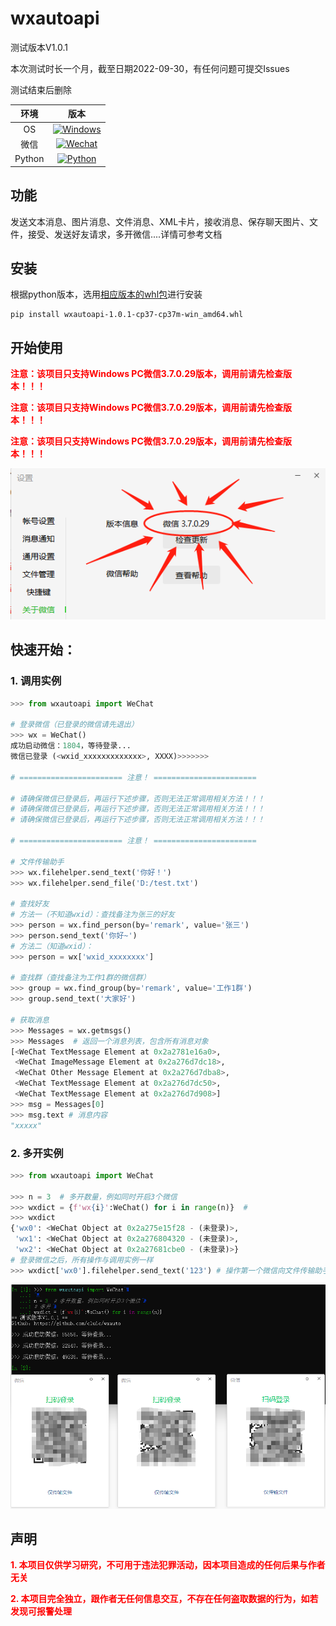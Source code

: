 # wxautoapi

测试版本V1.0.1

本次测试时长一个月，截至日期2022-09-30，有任何问题可提交Issues

测试结束后删除

|  环境  | 版本 |
| :----: | :--: |
|   OS   | [![Windows](https://img.shields.io/badge/Windows-7+-white?logo=windows&logoColor=white)](https://www.microsoft.com/)  |
|  微信  | [![Wechat](https://img.shields.io/badge/%E5%BE%AE%E4%BF%A1-3.7.0.29-07c160?logo=wechat&logoColor=white)](https://weixin.qq.com/cgi-bin/readtemplate?ang=zh_CN&t=page/faq/win/370/index&faq=win_370)  |
| Python | [![Python](https://img.shields.io/badge/Python-3.7+-blue?logo=python&logoColor=white)](https://www.python.org/)   |


## 功能

发送文本消息、图片消息、文件消息、XML卡片，接收消息、保存聊天图片、文件，接受、发送好友请求，多开微信....详情可参考文档

## 安装

根据python版本，选用[相应版本的whl包](https://github.com/cluic/wxautoapi/tree/main/SetupPackages)进行安装

```shell
pip install wxautoapi-1.0.1-cp37-cp37m-win_amd64.whl
```

## 开始使用

**<font color='red'>注意：该项目只支持Windows PC微信3.7.0.29版本，调用前请先检查版本！！！</font>**

**<font color='red'>注意：该项目只支持Windows PC微信3.7.0.29版本，调用前请先检查版本！！！</font>**

**<font color='red'>注意：该项目只支持Windows PC微信3.7.0.29版本，调用前请先检查版本！！！</font>**

![WeChatVersion](https://github.com/cluic/wxautoapi/blob/main/Images/%E5%BE%AE%E4%BF%A1%E7%89%88%E6%9C%AC.png)


## 快速开始：

### 1. 调用实例

```python
>>> from wxautoapi import WeChat

# 登录微信（已登录的微信请先退出）
>>> wx = WeChat()
成功启动微信：1804，等待登录...
微信已登录 (<wxid_xxxxxxxxxxxxx>, XXXX)>>>>>>>

# ======================= 注意！ =======================

# 请确保微信已登录后，再运行下述步骤，否则无法正常调用相关方法！！！
# 请确保微信已登录后，再运行下述步骤，否则无法正常调用相关方法！！！
# 请确保微信已登录后，再运行下述步骤，否则无法正常调用相关方法！！！

# ======================= 注意！ =======================

# 文件传输助手
>>> wx.filehelper.send_text('你好！')
>>> wx.filehelper.send_file('D:/test.txt')

# 查找好友
# 方法一（不知道wxid）：查找备注为张三的好友
>>> person = wx.find_person(by='remark', value='张三')
>>> person.send_text('你好~')
# 方法二（知道wxid）：
>>> person = wx['wxid_xxxxxxxx']

# 查找群（查找备注为工作1群的微信群）
>>> group = wx.find_group(by='remark', value='工作1群')
>>> group.send_text('大家好')

# 获取消息
>>> Messages = wx.getmsgs()
>>> Messages  # 返回一个消息列表，包含所有消息对象
[<WeChat TextMessage Element at 0x2a2781e16a0>,
 <WeChat ImageMessage Element at 0x2a276d7dc18>,
 <WeChat Other Message Element at 0x2a276d7dba8>,
 <WeChat TextMessage Element at 0x2a276d7dc50>,
 <WeChat TextMessage Element at 0x2a276d7d908>]
>>> msg = Messages[0]
>>> msg.text # 消息内容
"xxxxx"
```

### 2. 多开实例

```python
>>> from wxautoapi import WeChat

>>> n = 3  # 多开数量，例如同时开启3个微信
>>> wxdict = {f'wx{i}':WeChat() for i in range(n)}  # 
>>> wxdict
{'wx0': <WeChat Object at 0x2a275e15f28 - (未登录)>,
 'wx1': <WeChat Object at 0x2a276804320 - (未登录)>,
 'wx2': <WeChat Object at 0x2a27681cbe0 - (未登录)>}
# 登录微信之后，所有操作与调用实例一样
>>> wxdict['wx0'].filehelper.send_text('123') # 操作第一个微信向文件传输助手发送消息：123
```

![MultiApp](https://github.com/cluic/wxautoapi/blob/main/Images/%E5%A4%9A%E5%BC%80%E7%A4%BA%E4%BE%8B.png)



## 声明

**<font color='red'>1. 本项目仅供学习研究，不可用于违法犯罪活动，因本项目造成的任何后果与作者无关</font>**

**<font color='red'>2. 本项目完全独立，跟作者无任何信息交互，不存在任何盗取数据的行为，如若发现可报警处理</font>**

